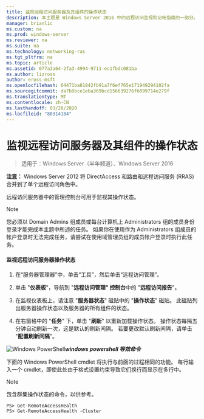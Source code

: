 ```yaml
---
title: 监视远程访问服务器及其组件的操作状态
description: 本主题是 Windows Server 2016 中的远程访问监视和记帐指南的一部分。
manager: brianlic
ms.custom: na
ms.prod: windows-server
ms.reviewer: na
ms.suite: na
ms.technology: networking-ras
ms.tgt_pltfrm: na
ms.topic: article
ms.assetid: 077a3a64-2fa3-4994-9711-ec1fbdc081ba
ms.author: lizross
author: eross-msft
ms.openlocfilehash: 64471ba81842fb91a7f6ef765e171949294102fa
ms.sourcegitcommit: da7b9bce1eba369bcd156639276f6899714e279f
ms.translationtype: MT
ms.contentlocale: zh-CN
ms.lasthandoff: 03/26/2020
ms.locfileid: "80314184"
---
```

# <a name="monitor-the-operations-status-of-the-remote-access-server-and-its-components"></a>监视远程访问服务器及其组件的操作状态

>适用于：Windows Server（半年频道）、Windows Server 2016

**注意：** Windows Server 2012 将 DirectAccess 和路由和远程访问服务 (RRAS) 合并到了单个远程访问角色中。  
  
远程访问服务器中的管理控制台可用于监视其操作状态。  
  
> [!NOTE]  
> 您必须以 Domain Admins 组成员或每台计算机上 Administrators 组的成员身份登录才能完成本主题中所述的任务。 如果你在使用作为 Administrators 组成员的帐户登录时无法完成任务，请尝试在使用域管理员组的成员帐户登录时执行此任务。  
  
#### <a name="to-monitor-the-remote-access-server-operations-status"></a>监视远程访问服务器操作状态  
  
1.  在“服务器管理器”中，单击“工具”，然后单击“远程访问管理”。  
  
2.  单击 "**仪表板**"，导航到 "**远程访问管理" 控制台**中的 "**远程访问报告**"。  
  
3.  在监视仪表板上，请注意 "**服务器状态**" 磁贴中的 "**操作状态**" 磁贴。 此磁贴列出服务器操作状态以及服务器的所有组件的状态。  
  
4.  在右窗格中的 "**任务**" 下，单击 "**刷新**" 以重新加载操作状态。 操作状态每隔五分钟自动刷新一次，这是默认的刷新间隔。 若要更改默认刷新间隔，请单击 "**配置刷新间隔**"。  
  
![Windows PowerShell](../../../media/Monitor-the-operations-status-of-the-Remote-Access-server-and-its-components/PowerShellLogoSmall.gif)***<em>windows powershell 等效命令</em>***  
  
下面的 Windows PowerShell cmdlet 将执行与前面的过程相同的功能。 每行输入一个 cmdlet，即使此处由于格式设置约束导致它们换行而显示在多行中。  
  
> [!NOTE]  
> 包含群集操作状态的命令，以供参考。  
  
```  
PS> Get-RemoteAccessHealth  
PS> Get-RemoteAccessHealth -Cluster  
```  
  


